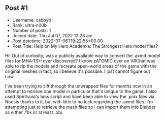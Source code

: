 ## Post #1
- Username: cabbyb
- Rank: ultra-n00b
- Number of posts: 1
- Joined date: Thu Jul 07, 2022 12:28 am
- Post datetime: 2022-07-06T19:22:55+00:00
- Post Title: Help on My Hero Academia: The Strongest Hero model files?

Hi! Out of curiosity, was a publicly available way to convert the .axmd model files for MHA:TSH ever discovered? 
I know zATOMIC over on VRChat was able to rip the models and recreate open-world areas of the game with the original meshes in tact, so I believe it's possible. I just cannot figure out how.

I've been trying to sift through the unwrapped files for months now in an attempt to retrieve one model in particular that's unique to the game. I also used Spiritvoid's bms script and have been able to view the .pmx files via Noesis thanks to it, but with little to no luck regarding the .axmd files. I'm attempting just to retrieve the mesh files so I can import them into Blender as either .fbx or at least .obj.
